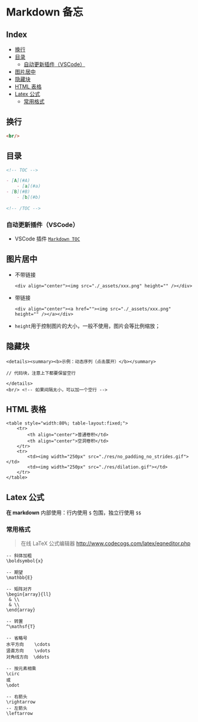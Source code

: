 Markdown 备忘
===

Index
---
<!-- TOC -->

- [换行](#换行)
- [目录](#目录)
    - [自动更新插件（VSCode）](#自动更新插件vscode)
- [图片居中](#图片居中)
- [隐藏块](#隐藏块)
- [HTML 表格](#html-表格)
- [Latex 公式](#latex-公式)
    - [常用格式](#常用格式)

<!-- /TOC -->

## 换行
```markdown
<br/>
```

## 目录
```markdown
<!-- TOC -->

- [A](#A)
    - [a](#a)
- [B](#B)
    - [b](#b)
    
<!-- /TOC -->
```

### 自动更新插件（VSCode）
- VSCode 插件 [`Markdown TOC`](https://marketplace.visualstudio.com/items?itemName=AlanWalk.markdown-toc)

## 图片居中
- 不带链接
    ```
    <div align="center"><img src="./_assets/xxx.png" height="" /></div>
    ```
- 带链接
    ```
    <div align="center"><a href=""><img src="./_assets/xxx.png" height="" /></a></div>
    ```
- `height`用于控制图片的大小，一般不使用，图片会等比例缩放；

## 隐藏块
```
<details><summary><b>示例：动态序列（点击展开）</b></summary> 

// 代码块，注意上下都要保留空行

</details>
<br/> <!-- 如果间隔太小，可以加一个空行 -->
```

## HTML 表格
```
<table style="width:80%; table-layout:fixed;">
    <tr>
        <th align="center">普通卷积</td>
        <th align="center">空洞卷积</td>
    </tr>
    <tr>
        <td><img width="250px" src="./res/no_padding_no_strides.gif"></td>
        <td><img width="250px" src="./res/dilation.gif"></td>
    </tr>
</table>
```

## Latex 公式

**在 markdown** 内部使用：行内使用 `$` 包围，独立行使用 `$$`

### 常用格式
> 在线 LaTeX 公式编辑器 http://www.codecogs.com/latex/eqneditor.php
```
-- 斜体加粗
\boldsymbol{x}

-- 期望
\mathbb{E}

-- 矩阵对齐
\begin{array}{ll}
 & \\
 & \\
\end{array}

-- 转置
^\mathsf{T}

-- 省略号
水平方向    \cdots   
竖直方向    \vdots   
对角线方向  \ddots

-- 按元素相乘
\circ
或
\odot

-- 右箭头
\rightarrow 
-- 左箭头
\leftarrow 

```